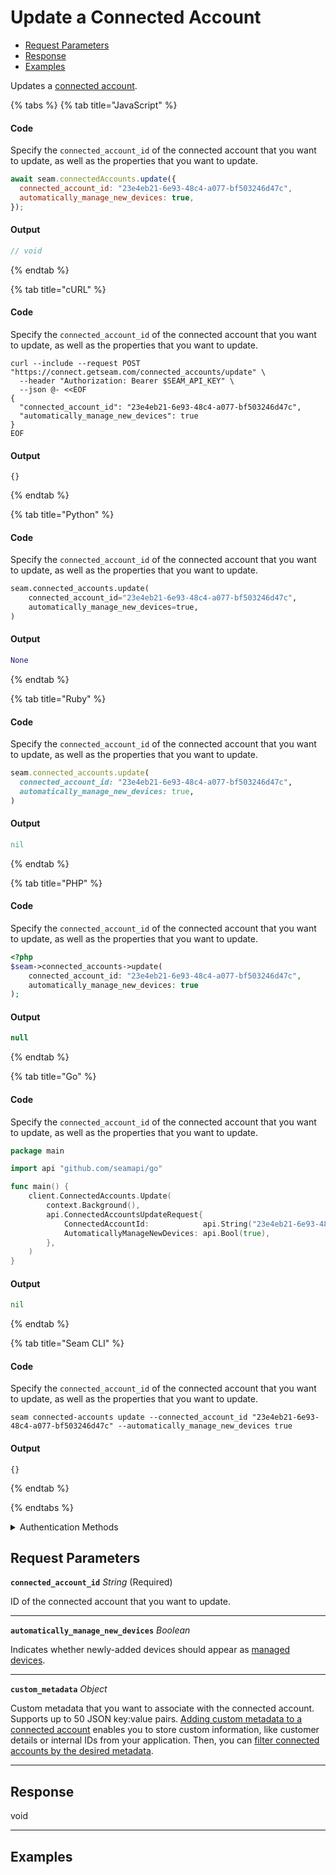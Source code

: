 # Update a Connected Account

- [Request Parameters](./#request-parameters)
- [Response](./#response)
- [Examples](./#examples)

Updates a [connected account](../../core-concepts/connected-accounts/README.md).


{% tabs %}
{% tab title="JavaScript" %}
#### Code

Specify the `connected_account_id` of the connected account that you want to update, as well as the properties that you want to update.

```javascript
await seam.connectedAccounts.update({
  connected_account_id: "23e4eb21-6e93-48c4-a077-bf503246d47c",
  automatically_manage_new_devices: true,
});
```

#### Output

```javascript
// void
```
{% endtab %}

{% tab title="cURL" %}
#### Code

Specify the `connected_account_id` of the connected account that you want to update, as well as the properties that you want to update.

```curl
curl --include --request POST "https://connect.getseam.com/connected_accounts/update" \
  --header "Authorization: Bearer $SEAM_API_KEY" \
  --json @- <<EOF
{
  "connected_account_id": "23e4eb21-6e93-48c4-a077-bf503246d47c",
  "automatically_manage_new_devices": true
}
EOF
```

#### Output

```curl
{}
```
{% endtab %}

{% tab title="Python" %}
#### Code

Specify the `connected_account_id` of the connected account that you want to update, as well as the properties that you want to update.

```python
seam.connected_accounts.update(
    connected_account_id="23e4eb21-6e93-48c4-a077-bf503246d47c",
    automatically_manage_new_devices=true,
)
```

#### Output

```python
None
```
{% endtab %}

{% tab title="Ruby" %}
#### Code

Specify the `connected_account_id` of the connected account that you want to update, as well as the properties that you want to update.

```ruby
seam.connected_accounts.update(
  connected_account_id: "23e4eb21-6e93-48c4-a077-bf503246d47c",
  automatically_manage_new_devices: true,
)
```

#### Output

```ruby
nil
```
{% endtab %}

{% tab title="PHP" %}
#### Code

Specify the `connected_account_id` of the connected account that you want to update, as well as the properties that you want to update.

```php
<?php
$seam->connected_accounts->update(
    connected_account_id: "23e4eb21-6e93-48c4-a077-bf503246d47c",
    automatically_manage_new_devices: true
);
```

#### Output

```php
null
```
{% endtab %}

{% tab title="Go" %}
#### Code

Specify the `connected_account_id` of the connected account that you want to update, as well as the properties that you want to update.

```go
package main

import api "github.com/seamapi/go"

func main() {
	client.ConnectedAccounts.Update(
		context.Background(),
		api.ConnectedAccountsUpdateRequest{
			ConnectedAccountId:            api.String("23e4eb21-6e93-48c4-a077-bf503246d47c"),
			AutomaticallyManageNewDevices: api.Bool(true),
		},
	)
}
```

#### Output

```go
nil
```
{% endtab %}

{% tab title="Seam CLI" %}
#### Code

Specify the `connected_account_id` of the connected account that you want to update, as well as the properties that you want to update.

```seam_cli
seam connected-accounts update --connected_account_id "23e4eb21-6e93-48c4-a077-bf503246d47c" --automatically_manage_new_devices true
```

#### Output

```seam_cli
{}
```
{% endtab %}

{% endtabs %}


<details>

<summary>Authentication Methods</summary>

- API key
- Personal access token
  <br>Must also include the `seam-workspace` header in the request.

To learn more, see [Authentication](https://docs.seam.co/latest/api/authentication).
</details>

## Request Parameters

**`connected_account_id`** *String* (Required)

ID of the connected account that you want to update.

---

**`automatically_manage_new_devices`** *Boolean*

Indicates whether newly-added devices should appear as [managed devices](../../core-concepts/devices/managed-and-unmanaged-devices.md).

---

**`custom_metadata`** *Object*

Custom metadata that you want to associate with the connected account. Supports up to 50 JSON key:value pairs. [Adding custom metadata to a connected account](../../core-concepts/connected-accounts/adding-custom-metadata-to-a-connected-account.md) enables you to store custom information, like customer details or internal IDs from your application. Then, you can [filter connected accounts by the desired metadata](../../core-concepts/connected-accounts/filtering-connected-accounts-by-custom-metadata.md).

---


## Response

void


---

## Examples

